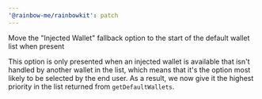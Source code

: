 ```yaml
---
'@rainbow-me/rainbowkit': patch
---
```


Move the "Injected Wallet" fallback option to the start of the default wallet list when present

This option is only presented when an injected wallet is available that isn't handled by another wallet in the list, which means that it's the option most likely to be selected by the end user. As a result, we now give it the highest priority in the list returned from `getDefaultWallets`.
